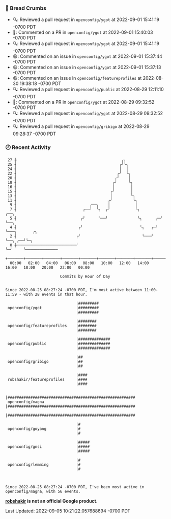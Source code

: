 ### 🍞 Bread Crumbs

 * 🔍: Reviewed a pull request in  `openconfig/ygot` at 2022-09-01 15:41:19 -0700 PDT
 * 💬: Commented on a PR in  `openconfig/ygot` at 2022-09-01 15:40:03 -0700 PDT
 * 🔍: Reviewed a pull request in  `openconfig/ygot` at 2022-09-01 15:41:19 -0700 PDT
 * 😃: Commented on an issue in `openconfig/ygot` at 2022-09-01 15:37:44 -0700 PDT
 * 😃: Commented on an issue in `openconfig/ygot` at 2022-09-01 15:37:13 -0700 PDT
 * 😃: Commented on an issue in `openconfig/featureprofiles` at 2022-08-30 19:38:18 -0700 PDT
 * 🔍: Reviewed a pull request in  `openconfig/public` at 2022-08-29 12:11:10 -0700 PDT
 * 💬: Commented on a PR in  `openconfig/ygot` at 2022-08-29 09:32:52 -0700 PDT
 * 🔍: Reviewed a pull request in  `openconfig/ygot` at 2022-08-29 09:32:52 -0700 PDT
 * 🔍: Reviewed a pull request in  `openconfig/gribigo` at 2022-08-29 09:28:37 -0700 PDT

### 🕘 Recent Activity
```
 27 ┼                                              ╭╮
 25 ┤                                             ╭╯╰╮
 24 ┤                                             │  │
 22 ┤                                            ╭╯  ╰╮
 20 ┤                                           ╭╯    │
 18 ┤                                          ╭╯     ╰╮
 16 ┤                                          │       │
 15 ┤                                         ╭╯       │
 13 ┤                                         │        ╰╮
 11 ┤                                        ╭╯         ╰╮
  9 ┤                                ╭──╮    │           │
  7 ┤                             ╭──╯  ╰╮  ╭╯           ╰╮         ╭──╮
  5 ┤                            ╭╯      ╰──╯             ╰╮      ╭─╯  ╰──╮
  4 ┤                           ╭╯                         ╰╮   ╭─╯       ╰───╮       ╭╮
  2 ┤                          ╭╯                           ╰───╯             ╰──╮ ╭──╯╰─╮
  0 ┼──────────────────────────╯                                                 ╰─╯     ╰──────────────
    +───────+───────+───────+───────+───────+───────+───────+───────+───────+───────+───────+───────+────
  00:00   02:00   04:00   06:00   08:00   10:00   12:00   14:00   16:00   18:00   20:00   22:00   00:00   

						Commits by Hour of Day


Since 2022-08-25 08:27:24 -0700 PDT, I'm most active between 11:00-11:59 - with 28 events in that hour.

```



```
                               |#########
 openconfig/ygot               |#########
                               |#########

                               |########
 openconfig/featureprofiles    |########
                               |########

                               |##############
 openconfig/public             |##############
                               |##############

                               |##
 openconfig/gribigo            |##
                               |##

                               |####
 robshakir/featureprofiles     |####
                               |####

                               |########################################################
 openconfig/magna              |########################################################
                               |########################################################

                               |#
 openconfig/goyang             |#
                               |#

                               |#####
 openconfig/gnsi               |#####
                               |#####

                               |#
 openconfig/lemming            |#
                               |#



Since 2022-08-25 08:27:24 -0700 PDT, I've been most active in openconfig/magna, with 56 events.

```
**[robshakir](mailto:robjs@google.com) is not an official Google product.**  


Last Updated: 2022-09-05 10:21:22.057688694 -0700 PDT
